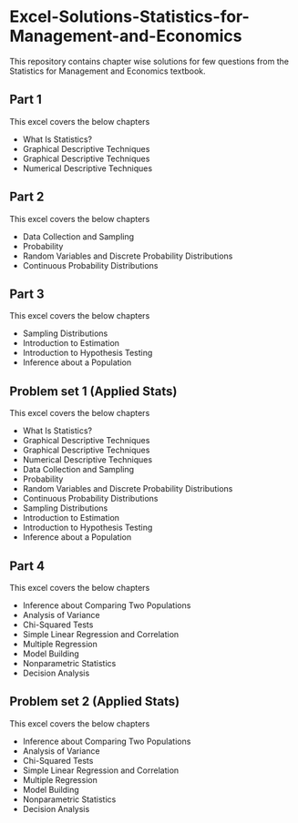 # Excel-Solutions-Statistics-for-Management-and-Economics
This repository contains chapter wise solutions for few questions from the Statistics for Management and Economics textbook.
## Part 1
This excel covers the below chapters
- What Is Statistics?
- Graphical Descriptive Techniques 
- Graphical Descriptive Techniques 
- Numerical Descriptive Techniques 
## Part 2
This excel covers the below chapters
- Data Collection and Sampling 
- Probability 
- Random Variables and Discrete Probability Distributions 
- Continuous Probability Distributions
## Part 3
This excel covers the below chapters
- Sampling Distributions 
- Introduction to Estimation
- Introduction to Hypothesis Testing 
- Inference about a Population
## Problem set 1 (Applied Stats)
This excel covers the below chapters
- What Is Statistics?
- Graphical Descriptive Techniques 
- Graphical Descriptive Techniques 
- Numerical Descriptive Techniques 
- Data Collection and Sampling 
- Probability 
- Random Variables and Discrete Probability Distributions 
- Continuous Probability Distributions
- Sampling Distributions 
- Introduction to Estimation
- Introduction to Hypothesis Testing 
- Inference about a Population
## Part 4
This excel covers the below chapters
- Inference about Comparing Two Populations 
- Analysis of Variance 
- Chi-Squared Tests 
- Simple Linear Regression and Correlation
- Multiple Regression 
- Model Building 
- Nonparametric Statistics 
- Decision Analysis 
## Problem set 2 (Applied Stats)
This excel covers the below chapters
- Inference about Comparing Two Populations 
- Analysis of Variance 
- Chi-Squared Tests 
- Simple Linear Regression and Correlation
- Multiple Regression 
- Model Building 
- Nonparametric Statistics 
- Decision Analysis 
